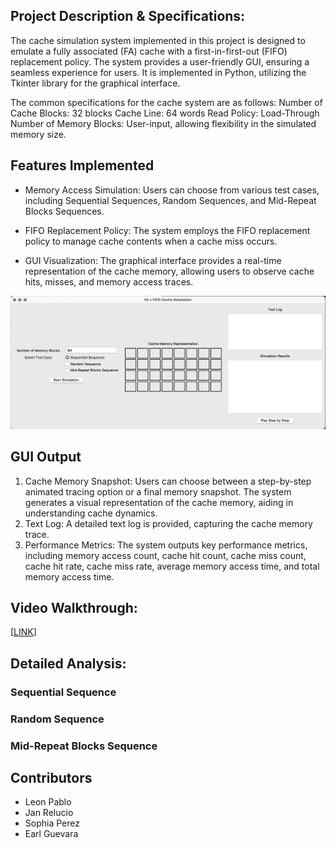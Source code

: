 ## Project Description & Specifications:
The cache simulation system implemented in this project is designed to emulate a fully associated (FA) cache with a first-in-first-out (FIFO) replacement policy. The system provides a user-friendly GUI, ensuring a seamless experience for users. It is implemented in Python, utilizing the Tkinter library for the graphical interface.

The common specifications for the cache system are as follows:
Number of Cache Blocks: 32 blocks
Cache Line: 64 words
Read Policy: Load-Through
Number of Memory Blocks: User-input, allowing flexibility in the simulated memory size.

## Features Implemented
- Memory Access Simulation: Users can choose from various test cases, including Sequential Sequences, Random Sequences, and Mid-Repeat Blocks Sequences.

- FIFO Replacement Policy: The system employs the FIFO replacement policy to manage cache contents when a cache miss occurs.

- GUI Visualization: The graphical interface provides a real-time representation of the cache memory, allowing users to observe cache hits, misses, and memory access traces.

![App](https://github.com/MatsTill/Cache-Simulation-Project/blob/main/app.png)


## GUI Output
1. Cache Memory Snapshot: Users can choose between a step-by-step animated tracing option or a final memory snapshot. The system generates a visual representation of the cache memory, aiding in understanding cache dynamics.
2. Text Log: A detailed text log is provided, capturing the cache memory trace.
3. Performance Metrics: The system outputs key performance metrics, including memory access count, cache hit count, cache miss count, cache hit rate, cache miss rate, average memory access time, and total memory access time.

## Video Walkthrough:
[[LINK](https://drive.google.com/file/d/12dVWclUbrTgqcWuqQj91zjiugZn7YoHA/view?usp=sharing)]

## Detailed Analysis:

### Sequential Sequence

### Random Sequence

### Mid-Repeat Blocks Sequence

## Contributors
- Leon Pablo
- Jan Relucio
- Sophia Perez
- Earl Guevara
